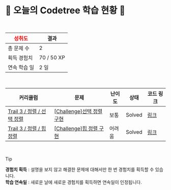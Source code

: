 # 🌲 오늘의 Codetree 학습 현황 🌲

<br />

| <span style="color:red;display:block;text-align:center;"> **성취도**</span> | 결과 |
|---|---|
| 총 문제 수 | 2 |
| 획득 경험치 | 70 / 50 XP |
| 연속 학습 일 | 2 일 |

<br />

|커리큘럼|문제|난이도|상태|코드 링크|
|---|---|---|---|---|
|[Trail 3 / 정렬 / 선택 정렬](https://www.codetree.ai/trail-info/novice-high/)|[[Challenge]선택 정렬 구현](https://www.codetree.ai/trails/complete/curated-cards/challenge-implement-selection-sort/)|보통|Solved|[링크](https://github.com/daahunii/solving_codetree/blob/main/250308/%EC%84%A0%ED%83%9D%20%EC%A0%95%EB%A0%AC%20%EA%B5%AC%ED%98%84/implement-selection-sort.cpp)|
|[Trail 3 / 정렬 / 힙 정렬](https://www.codetree.ai/trail-info/novice-high/)|[[Challenge]힙 정렬 구현](https://www.codetree.ai/trails/complete/curated-cards/challenge-implement-heap-sort/)|어려움|Solved|[링크](https://github.com/daahunii/solving_codetree/blob/main/250308/%ED%9E%99%20%EC%A0%95%EB%A0%AC%20%EA%B5%AC%ED%98%84/implement-heap-sort.cpp)|


<br />

> [!TIP]
> **경험치 획득** : 설명을 보지 않고 해결한 문제에 대해서만 한 번 경험치를 획득할 수 있습니다.  
> **학습 연속일** : 새로운 날에 새로운 경험치를 획득하면 연속일이 인정됩니다.

